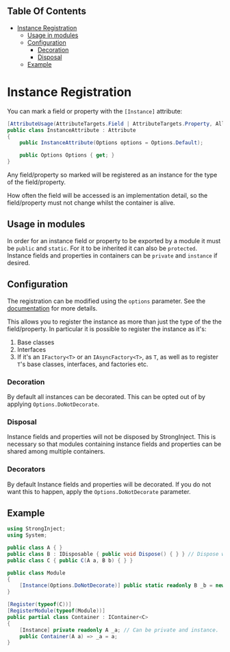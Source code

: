 <!-- START doctoc generated TOC please keep comment here to allow auto update -->
<!-- DON'T EDIT THIS SECTION, INSTEAD RE-RUN doctoc TO UPDATE -->
## Table Of Contents

- [Instance Registration](#instance-registration)
  - [Usage in modules](#usage-in-modules)
  - [Configuration](#configuration)
    - [Decoration](#decoration)
    - [Disposal](#disposal)
  - [Example](#example)

<!-- END doctoc generated TOC please keep comment here to allow auto update -->

# Instance Registration

You can mark a field or property with the `[Instance]` attribute:

```csharp
[AttributeUsage(AttributeTargets.Field | AttributeTargets.Property, AllowMultiple = false, Inherited = false)]
public class InstanceAttribute : Attribute
{
    public InstanceAttribute(Options options = Options.Default);

    public Options Options { get; }
}
```

Any field/property so marked will be registered as an instance for the type of the field/property.

How often the field will be accessed is an implementation detail, so the field/property must not change whilst the container is alive.

## Usage in modules

In order for an instance field or property to be exported by a module it must be `public` and `static`. For it to be inherited it can also be `protected`. Instance fields and properties in containers can be `private` and `instance` if desired.

## Configuration

The registration can be modified using the `options` parameter. See the [documentation](https://github.com/YairHalberstadt/stronginject/wiki/Registration#options) for more details.

This allows you to register the instance as more than just the type of the the field/property. In particular it is possible to register the instance as it's:

1. Base classes
2. Interfaces
3. If it's an `IFactory<T>` or an `IAsyncFactory<T>`, as `T`, as well as to register `T`'s base classes, interfaces, and factories etc.

### Decoration

By default all instances can be decorated. This can be opted out of by applying `Options.DoNotDecorate`.

### Disposal

Instance fields and properties will not be disposed by StrongInject. This is necessary so that modules containing instance fields and properties can be shared among multiple containers.

### Decorators

By default Instance fields and properties will be decorated. If you do not want this to happen, apply the `Options.DoNotDecorate` parameter.

## Example

```csharp
using StrongInject;
using System;

public class A { }
public class B : IDisposable { public void Dispose() { } } // Dispose will never be called
public class C { public C(A a, B b) { } }

public class Module
{
    [Instance(Options.DoNotDecorate)] public static readonly B _b = new B(); // Must be public and static.
}

[Register(typeof(C))]
[RegisterModule(typeof(Module))]
public partial class Container : IContainer<C>
{
    [Instance] private readonly A _a; // Can be private and instance.
    public Container(A a) => _a = a;
}
```
